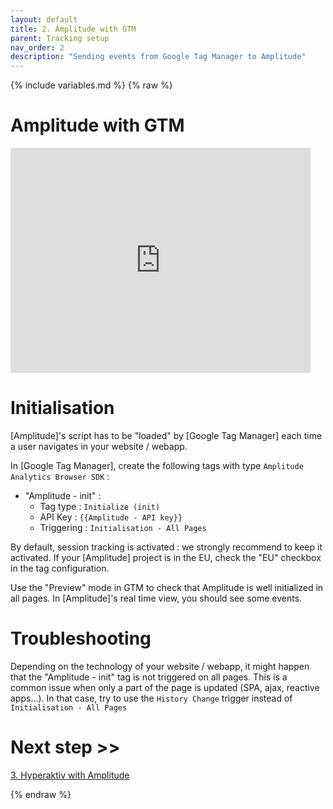 ```yaml
---
layout: default
title: 2. Amplitude with GTM
parent: Tracking setup
nav_order: 2
description: "Sending events from Google Tag Manager to Amplitude"
---
```

{% include variables.md %}
{% raw %}

# Amplitude with GTM

<iframe width="480" height="360" src="https://youtu.be/uJRX4vaI3h4" frameborder="0"> </iframe>

# Initialisation
[Amplitude]'s script has to be "loaded" by [Google Tag Manager] each time a user navigates in your website / webapp.

In [Google Tag Manager], create the following tags with type ``Amplitude Analytics Browser SDK`` :
- "Amplitude - init" :
	* Tag type : ``Initialize (init)``
	* API Key : ``{{Amplitude - API key}}``
	* Triggering : ``Initialisation - All Pages``

By default, session tracking is activated : we strongly recommend to keep it activated.
If your [Amplitude] project is in the EU, check the "EU" checkbox in the tag configuration.

Use the "Preview" mode in GTM to check that Amplitude is well initialized in all pages. In [Amplitude]'s real time view, you should see some events. 

# Troubleshooting

Depending on the technology of your website / webapp, it might happen that the "Amplitude - init" tag is not triggered on all pages. This is a common issue when only a part of the page is updated (SPA, ajax, reactive apps...).
In that case, try to use the ``History Change`` trigger instead of ``Initialisation - All Pages``

# Next step >>

[3. Hyperaktiv with Amplitude](/pages/Hyperaktiv_Amplitude)

{% endraw %}
